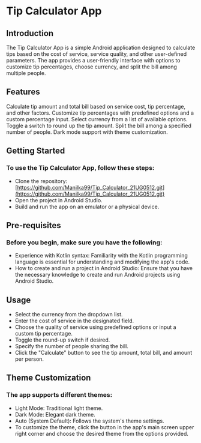 # Tip Calculator App 

## Introduction
The Tip Calculator App is a simple Android application designed to calculate tips based on the cost of service, service quality, and other user-defined parameters. The app provides a user-friendly interface with options to customize tip percentages, choose currency, and split the bill among multiple people.

## Features
Calculate tip amount and total bill based on service cost, tip percentage, and other factors.
Customize tip percentages with predefined options and a custom percentage input.
Select currency from a list of available options.
Toggle a switch to round up the tip amount.
Split the bill among a specified number of people.
Dark mode support with theme customization.

## Getting Started
### To use the Tip Calculator App, follow these steps:
- Clone the repository: [https://github.com/Manilka99/Tip_Calculator_21UG0512.git](https://github.com/Manilka99/Tip_Calculator_21UG0512.git)
- Open the project in Android Studio.
- Build and run the app on an emulator or a physical device.

## Pre-requisites
### Before you begin, make sure you have the following:
- Experience with Kotlin syntax: Familiarity with the Kotlin programming language is essential for understanding and modifying the app's code.
- How to create and run a project in Android Studio: Ensure that you have the necessary knowledge to create and run Android projects using Android Studio.

## Usage
- Select the currency from the dropdown list.
- Enter the cost of service in the designated field.
- Choose the quality of service using predefined options or input a custom tip percentage.
- Toggle the round-up switch if desired.
- Specify the number of people sharing the bill.
- Click the "Calculate" button to see the tip amount, total bill, and amount per person.

## Theme Customization
### The app supports different themes:
- Light Mode: Traditional light theme.
- Dark Mode: Elegant dark theme.
- Auto (System Default): Follows the system's theme settings.
- To customize the theme, click the button in the app's main screen upper right corner and choose the desired theme from the options provided.



